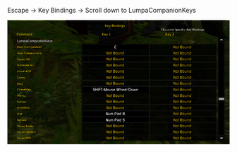 Escape -> Key Bindings -> Scroll down to LumpaCompanionKeys

![alt text](https://github.com/lumpa/LumpaCompanionKeys/blob/master/img0.png "Example")
